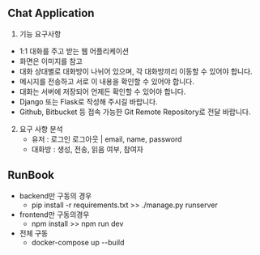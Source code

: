 Chat Application
--------
1. 기능 요구사항

- 1:1 대화를 주고 받는 웹 어플리케이션
- 화면은 이미지를 참고
- 대화 상대별로 대화방이 나뉘어 있으며, 각 대화방끼리 이동할 수 있어야 합니다. 
- 메시지를 전송하고 서로 이 내용을 확인할 수 있어야 합니다.
- 대화는 서버에 저장되어 언제든 확인할 수 있어야 합니다.
- Django 또는 Flask로 작성해 주시길 바랍니다.
- Github, Bitbucket 등 접속 가능한 Git Remote Repository로 전달 바랍니다.

2. 요구 사항 분석
   - 유저 : 로그인 로그아웃 | email, name, password
   - 대화방 : 생성, 전송, 읽음 여부, 참여자

RunBook
--------
- backend만 구동의 경우
  - pip install -r requirements.txt >> ./manage.py runserver 
- frontend만 구동의경우
  - npm install >> npm run dev
- 전체 구동
  - docker-compose up --build
